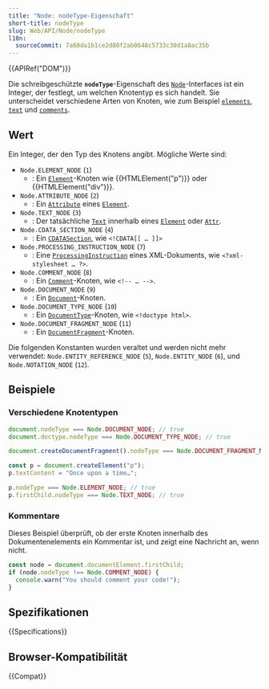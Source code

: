 ```yaml
---
title: "Node: nodeType-Eigenschaft"
short-title: nodeType
slug: Web/API/Node/nodeType
l10n:
  sourceCommit: 7a60da1b1ce2d80f2ab0648c5733c30d1a8ac35b
---
```


{{APIRef("DOM")}}

Die schreibgeschützte **`nodeType`**-Eigenschaft des [`Node`](/de/docs/Web/API/Node)-Interfaces ist ein Integer,
der festlegt, um welchen Knotentyp es sich handelt. Sie unterscheidet verschiedene Arten von Knoten, wie zum Beispiel [`elements`](/de/docs/Web/API/Element), [`text`](/de/docs/Web/API/Text) und [`comments`](/de/docs/Web/API/Comment).

## Wert

Ein Integer, der den Typ des Knotens angibt. Mögliche Werte sind:

- `Node.ELEMENT_NODE` (`1`)
  - : Ein [`Element`](/de/docs/Web/API/Element)-Knoten wie {{HTMLElement("p")}} oder {{HTMLElement("div")}}.
- `Node.ATTRIBUTE_NODE` (`2`)
  - : Ein [`Attribute`](/de/docs/Web/API/Attr) eines [`Element`](/de/docs/Web/API/Element).
- `Node.TEXT_NODE` (`3`)
  - : Der tatsächliche [`Text`](/de/docs/Web/API/Text) innerhalb eines [`Element`](/de/docs/Web/API/Element) oder [`Attr`](/de/docs/Web/API/Attr).
- `Node.CDATA_SECTION_NODE` (`4`)
  - : Ein [`CDATASection`](/de/docs/Web/API/CDATASection), wie `<!CDATA[[ … ]]>`
- `Node.PROCESSING_INSTRUCTION_NODE` (`7`)
  - : Eine [`ProcessingInstruction`](/de/docs/Web/API/ProcessingInstruction) eines XML-Dokuments, wie `<?xml-stylesheet … ?>`.
- `Node.COMMENT_NODE` (`8`)
  - : Ein [`Comment`](/de/docs/Web/API/Comment)-Knoten, wie `<!-- … -->`.
- `Node.DOCUMENT_NODE` (`9`)
  - : Ein [`Document`](/de/docs/Web/API/Document)-Knoten.
- `Node.DOCUMENT_TYPE_NODE` (`10`)
  - : Ein [`DocumentType`](/de/docs/Web/API/DocumentType)-Knoten, wie `<!doctype html>`.
- `Node.DOCUMENT_FRAGMENT_NODE` (`11`)
  - : Ein [`DocumentFragment`](/de/docs/Web/API/DocumentFragment)-Knoten.

Die folgenden Konstanten wurden veraltet und werden nicht mehr verwendet: `Node.ENTITY_REFERENCE_NODE` (`5`),
`Node.ENTITY_NODE` (`6`), und `Node.NOTATION_NODE` (`12`).

## Beispiele

### Verschiedene Knotentypen

```js
document.nodeType === Node.DOCUMENT_NODE; // true
document.doctype.nodeType === Node.DOCUMENT_TYPE_NODE; // true

document.createDocumentFragment().nodeType === Node.DOCUMENT_FRAGMENT_NODE; // true

const p = document.createElement("p");
p.textContent = "Once upon a time…";

p.nodeType === Node.ELEMENT_NODE; // true
p.firstChild.nodeType === Node.TEXT_NODE; // true
```

### Kommentare

Dieses Beispiel überprüft, ob der erste Knoten innerhalb des Dokumentenelements ein Kommentar ist, und
zeigt eine Nachricht an, wenn nicht.

```js
const node = document.documentElement.firstChild;
if (node.nodeType !== Node.COMMENT_NODE) {
  console.warn("You should comment your code!");
}
```

## Spezifikationen

{{Specifications}}

## Browser-Kompatibilität

{{Compat}}
